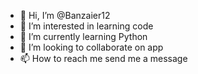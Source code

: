 - 👋 Hi, I’m @Banzaier12
- 👀 I’m interested in learning code
- 🌱 I’m currently learning Python
- 💞️ I’m looking to collaborate on app
- 📫 How to reach me send me a message

<!---
Banzaier12/Banzaier12 is a ✨ special ✨ repository because its `README.md` (this file) appears on your GitHub profile.
You can click the Preview link to take a look at your changes.
--->
